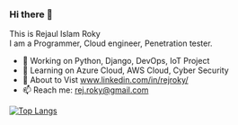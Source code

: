 ### Hi there 👋
This is Rejaul Islam Roky <br>
I am a Programmer, Cloud engineer, Penetration tester.


- 🔭 Working on Python, Django, DevOps, IoT Project
- 🌱 Learning on Azure Cloud, AWS Cloud, Cyber Security 
- 💬 About to Vist www.linkedin.com/in/rejroky/
- 📫 Reach me: rej.roky@gmail.com


[![Top Langs](https://github-readme-stats.vercel.app/api/top-langs/?username=rejRoky&layout=compact&langs_count=15&theme=default)](https://github.com/DenverCoder1/github-readme-streak-stats)
